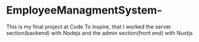 # EmployeeManagmentSystem-
This is my final project at Code To Inspire, that I worked the server section(backend) with Nodejs and the admin section(front end) with Nuxtjs
